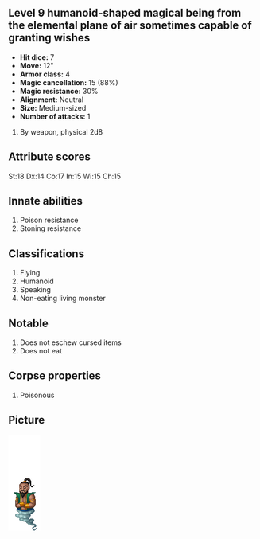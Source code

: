 ## Level 9 humanoid-shaped magical being from the elemental plane of air sometimes capable of granting wishes
- **Hit dice:** 7
- **Move:** 12"
- **Armor class:** 4
- **Magic cancellation:** 15 (88%)
- **Magic resistance:** 30%
- **Alignment:** Neutral
- **Size:** Medium-sized
- **Number of attacks:** 1
1. By weapon, physical 2d8
## Attribute scores
St:18 Dx:14 Co:17 In:15 Wi:15 Ch:15
## Innate abilities
1. Poison resistance
2. Stoning resistance
## Classifications
1. Flying
2. Humanoid
3. Speaking
4. Non-eating living monster
## Notable
1. Does not eschew cursed items
2. Does not eat
## Corpse properties
1. Poisonous
## Picture
![Djinni](https://github.com/hyvanmielenpelit/GnollHackTileSet/blob/main/Monsters/djinni/djinni.png)
